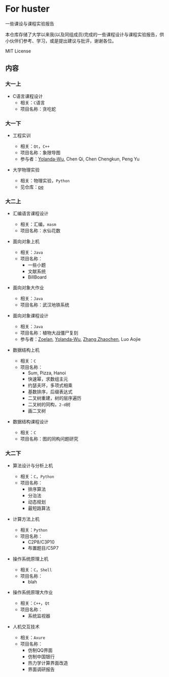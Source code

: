 # For huster

一些课设与课程实验报告

本仓库存储了大学以来我(以及同组成员)完成的一些课程设计与课程实验报告，供小伙伴们参考、学习，或是提出建议与批评，谢谢各位。

MIT License

## 内容

### 大一上

- C语言课程设计
  - 相关：`C`语言
  - 项目名称：贪吃蛇

### 大一下

- 工程实训
  - 相关：`Qt`，`C++`
  - 项目名称：象限导图
  - 参与者：[Yolanda-Wu](https://github.com/Yolanda-Wu), Chen Qi, Chen Chengkun, Peng Yu

- 大学物理实验
  - 相关：物理实验，`Python`
  - 见仓库：[pe](https://github.com/Yangjiaxi/pe)

### 大二上

- 汇编语言课程设计
  - 相关：汇编，`masm`
  - 项目名称：水仙花数

- 面向对象上机
  - 相关：`Java`
  - 项目名称：
    - 一些小题
    - 文献系统
    - BillBoard

- 面向对象大作业
  - 相关：`Java`
  - 项目名称：武汉地铁系统

- 面向对象课程设计
  - 相关：`Java`
  - 项目名称：植物大战僵尸复刻
  - 参与者：[Zoelan](https://github.com/Zoelan), [Yolanda-Wu](https://github.com/Yolanda-Wu), [Zhang Zhaochen](https://github.com/BigliangZ), Luo Aojie

- 数据结构上机
  - 相关：`C`
  - 项目名称：
    - Sum, Pizza, Hanoi
    - 快速幂，求数组主元
    - 约瑟夫环，多项式相乘
    - 基数排序，后缀表达式
    - 二叉树重建，树的层序遍历
    - 二叉树的同构，`2-d`树
    - 画二叉树

- 数据结构课程设计
  - 相关：`C`
  - 项目名称：图的同构问题研究

### 大二下

- 算法设计与分析上机
  - 相关：`C`，`Python`
  - 项目名称：
    - 排序算法
    - 分治法
    - 动态规划
    - 最短路算法

- 计算方法上机
  - 相关：`Python`
  - 项目名称：
    - C2P8/C3P10
    - 布置题目/C5P7

- 操作系统原理上机
  - 相关：`C`，`Shell`
  - 项目名称：
    - blah

- 操作系统原理大作业
  - 相关：`C++`，`Qt`
  - 项目名称：
    - 系统监视器

- 人机交互技术
  - 相关：`Axure`
  - 项目名称：
    - 仿制QQ界面
    - 仿制中国银行
    - 热力学计算界面改造
    - 界面调研报告

